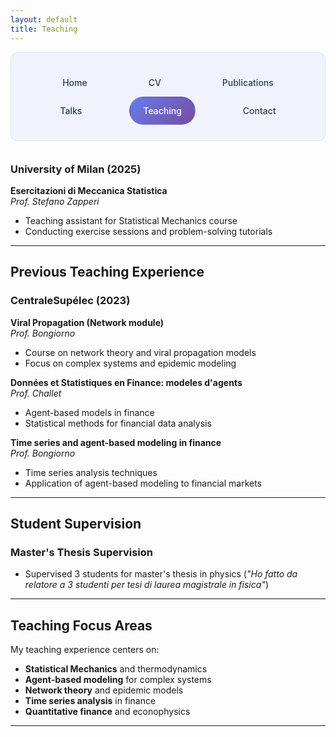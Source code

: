 ```yaml
---
layout: default
title: Teaching
---
```


<style>
.nav-clean {
  background: rgba(102, 126, 234, 0.08);
  padding: 25px;
  border-radius: 12px;
  margin-bottom: 35px;
  text-align: center;
  border: 1px solid rgba(102, 126, 234, 0.15);
}
.nav-clean a {
  color: #2c3e50;
  text-decoration: none;
  margin: 0 25px;
  font-weight: 500;
  padding: 12px 20px;
  border-radius: 25px;
  transition: all 0.3s ease;
  display: inline-block;
  border: 2px solid transparent;
}
.nav-clean a:hover {
  background: linear-gradient(135deg, #667eea 0%, #764ba2 100%);
  color: white;
  border-color: rgba(102, 126, 234, 0.3);
  transform: translateY(-2px);
  box-shadow: 0 4px 12px rgba(102, 126, 234, 0.2);
}
.nav-clean a.current {
  background: linear-gradient(135deg, #667eea 0%, #764ba2 100%);
  color: white;
}
h1 {
  color: #2c3e50;
  border-bottom: 3px solid #3498db;
  padding-bottom: 10px;
}
</style>

<nav class="nav-clean">
  <a href="/">Home</a>
  <a href="/cv">CV</a>
  <a href="/publications">Publications</a>
  <a href="/talks">Talks</a>
  <a href="/teaching" class="current">Teaching</a>
  <a href="/contact">Contact</a>
</nav>

### University of Milan (2025)
**Esercitazioni di Meccanica Statistica**  
*Prof. Stefano Zapperi*
- Teaching assistant for Statistical Mechanics course
- Conducting exercise sessions and problem-solving tutorials

---

## Previous Teaching Experience

### CentraleSupélec (2023)

**Viral Propagation (Network module)**  
*Prof. Bongiorno*
- Course on network theory and viral propagation models
- Focus on complex systems and epidemic modeling

**Données et Statistiques en Finance: modeles d'agents**  
*Prof. Challet*  
- Agent-based models in finance
- Statistical methods for financial data analysis

**Time series and agent-based modeling in finance**  
*Prof. Bongiorno*
- Time series analysis techniques
- Application of agent-based modeling to financial markets

---

## Student Supervision

### Master's Thesis Supervision
- Supervised 3 students for master's thesis in physics (*"Ho fatto da relatore a 3 studenti per tesi di laurea magistrale in fisica"*)

---

## Teaching Focus Areas

My teaching experience centers on:
- **Statistical Mechanics** and thermodynamics
- **Agent-based modeling** for complex systems
- **Network theory** and epidemic models  
- **Time series analysis** in finance
- **Quantitative finance** and econophysics

---

